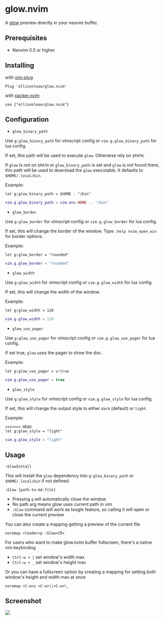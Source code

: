 # glow.nvim

A [glow](https://github.com/charmbracelet/glow) preview directly in your neovim buffer.

## Prerequisites

- Neovim 0.5 or higher

## Installing

with [vim-plug](https://github.com/junegunn/vim-plug)

```
Plug 'ellisonleao/glow.nvim'
```

with [packer.nvim](https://github.com/wbthomason/packer.nvim)

```
use {"ellisonleao/glow.nvim"}
```

## Configuration

- `glow_binary_path`

Use `g:glow_binary_path` for vimscript config or `vim.g.glow_binary_path` for lua config.

If set, this path will be used to execute `glow`. Otherwise rely on `$PATH`.

If `glow` is not on `$PATH` or `glow_binary_path` is set and `glow` is not found
there, this path will be used to download the `glow` executable. It defaults to `$HOME/.local/bin`.

Example:

```viml
let g:glow_binary_path = $HOME . "/bin"
```

```lua
vim.g.glow_binary_path = vim.env.HOME .. "/bin"
```

- `glow_border`

Use `g:glow_border` for vimscript config or `vim.g.glow_border` for lua config.

If set, this will change the border of the window. Type `:help nvim_open_win` for border options.

Example:

```viml
let g:glow_border = "rounded"
```

```lua
vim.g.glow_border = "rounded"
```

- `glow_width`

Use `g:glow_width` for vimscript config or `vim.g.glow_width` for lua config.

If set, this will change the width of the window.

Example:

```viml
let g:glow_width = 120
```

```lua
vim.g.glow_width = 120
```

- `glow_use_pager`

Use `g:glow_use_pager` for vimscript config or `vim.g.glow_use_pager` for lua config.

If set true, `glow` uses the pager to show the doc.

Example:

```viml
let g:glow_use_pager = v:true
```

```lua
vim.g.glow_use_pager = true
```

- `glow_style`

Use `g:glow_style` for vimscript config or `vim.g.glow_style` for lua config.

If set, this will change the output style to either `dark` (default) or `light`.

Example:

```viml
<<<<<<< HEAD
let g:glow_style = "light"
```

```lua
vim.g.glow_style = "light"
```

## Usage

```
:GlowInstall
```

This will install the `glow` dependency into `g:glow_binary_path` or `$HOME/.local/bin` if not defined.

```
:Glow [path-to-md-file]
```

- Pressing `q` will automatically close the window
- No path arg means glow uses current path in vim
- `:Glow` command will work as toogle feature, so calling it will open or close the current preview

You can also create a mapping getting a preview of the current file

```viml
noremap <leader>p :Glow<CR>
```

For users who want to make glow.nvim buffer fullscreen, there's a native vim keybinding

- `Ctrl-w + |` set window's width max
- `Ctrl-w + _` set window's height max

Or you can have a fullscreen option by creating a mapping for setting both window's height and width max at once

```viml
noremap <C-w>z <C-w>\|<C-w>\_
```

## Screenshot

![](https://i.postimg.cc/rynmX2X8/glow.gif)
